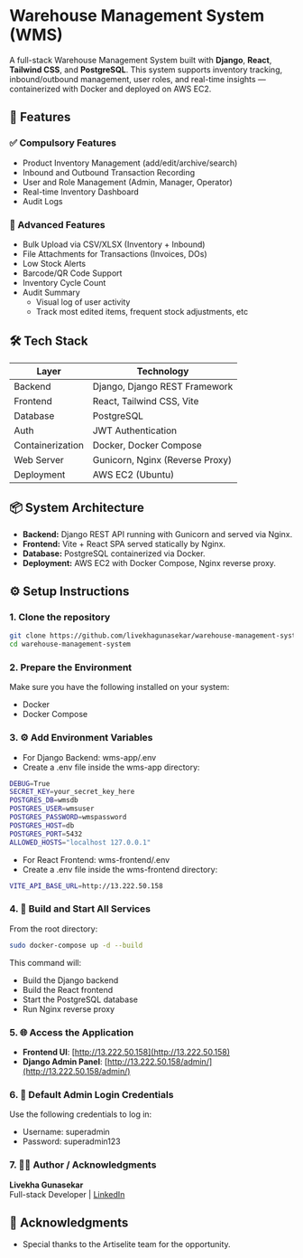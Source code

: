 # Warehouse Management System (WMS)

A full-stack Warehouse Management System built with **Django**, **React**, **Tailwind CSS**, and **PostgreSQL**. This system supports inventory tracking, inbound/outbound management, user roles, and real-time insights — containerized with Docker and deployed on AWS EC2.

## 🚀 Features

### ✅ Compulsory Features
- Product Inventory Management (add/edit/archive/search)
- Inbound and Outbound Transaction Recording
- User and Role Management (Admin, Manager, Operator)
- Real-time Inventory Dashboard
- Audit Logs

### 🌟 Advanced Features
- Bulk Upload via CSV/XLSX (Inventory + Inbound)
- File Attachments for Transactions (Invoices, DOs)
- Low Stock Alerts
- Barcode/QR Code Support
- Inventory Cycle Count
- Audit Summary 
   - Visual log of user activity
   - Track most edited items, frequent stock adjustments, etc


## 🛠 Tech Stack

| Layer        | Technology                     |
|-------------|--------------------------------|
| Backend      | Django, Django REST Framework  |
| Frontend     | React, Tailwind CSS, Vite      |
| Database     | PostgreSQL                     |
| Auth         | JWT Authentication             |
| Containerization | Docker, Docker Compose     |
| Web Server   | Gunicorn, Nginx (Reverse Proxy)|
| Deployment   | AWS EC2 (Ubuntu)               |

## 📦 System Architecture

- **Backend:** Django REST API running with Gunicorn and served via Nginx.
- **Frontend:** Vite + React SPA served statically by Nginx.
- **Database:** PostgreSQL containerized via Docker.
- **Deployment:** AWS EC2 with Docker Compose, Nginx reverse proxy.

## ⚙️ Setup Instructions

### 1. Clone the repository
```bash
git clone https://github.com/livekhagunasekar/warehouse-management-system.git
cd warehouse-management-system
```

### 2. Prepare the Environment
Make sure you have the following installed on your system:
  - Docker
  - Docker Compose

### 3. ⚙️ Add Environment Variables
  - For Django Backend: wms-app/.env
  - Create a .env file inside the wms-app directory:
```bash
DEBUG=True
SECRET_KEY=your_secret_key_here
POSTGRES_DB=wmsdb
POSTGRES_USER=wmsuser
POSTGRES_PASSWORD=wmspassword
POSTGRES_HOST=db
POSTGRES_PORT=5432
ALLOWED_HOSTS="localhost 127.0.0.1"
```
  - For React Frontend: wms-frontend/.env
  - Create a .env file inside the wms-frontend directory:

```bash
VITE_API_BASE_URL=http://13.222.50.158
```

### 4. 🐳 Build and Start All Services
From the root directory:

```bash
sudo docker-compose up -d --build

```
This command will:
  - Build the Django backend
  - Build the React frontend
  - Start the PostgreSQL database
  - Run Nginx reverse proxy

### 5. 🌐 Access the Application
- **Frontend UI**: [http://13.222.50.158](http://13.222.50.158)
- **Django Admin Panel**: [http://13.222.50.158/admin/](http://13.222.50.158/admin/)

 ### 6. 🔐 Default Admin Login Credentials
 Use the following credentials to log in:
   - Username: superadmin
   - Password: superadmin123

### 7. 🙋‍♀️ Author / Acknowledgments
**Livekha Gunasekar**  
Full-stack Developer | [LinkedIn](https://www.linkedin.com/in/livekha-gunasekar/)

## 🙏 Acknowledgments

- Special thanks to the Artiselite team for the opportunity. 





















